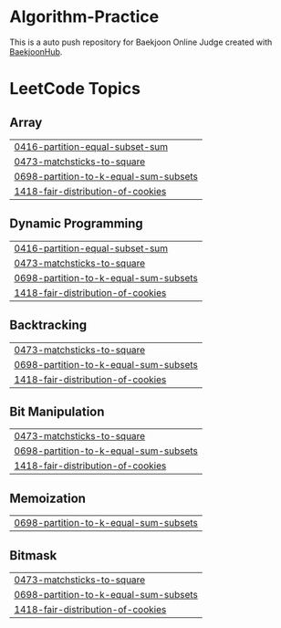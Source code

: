 # Algorithm-Practice
This is a auto push repository for Baekjoon Online Judge created with [BaekjoonHub](https://github.com/BaekjoonHub/BaekjoonHub).  

<!---LeetCode Topics Start-->
# LeetCode Topics
## Array
|  |
| ------- |
| [0416-partition-equal-subset-sum](https://github.com/hyunjin0915/Algorithm-Practice/tree/master/0416-partition-equal-subset-sum) |
| [0473-matchsticks-to-square](https://github.com/hyunjin0915/Algorithm-Practice/tree/master/0473-matchsticks-to-square) |
| [0698-partition-to-k-equal-sum-subsets](https://github.com/hyunjin0915/Algorithm-Practice/tree/master/0698-partition-to-k-equal-sum-subsets) |
| [1418-fair-distribution-of-cookies](https://github.com/hyunjin0915/Algorithm-Practice/tree/master/1418-fair-distribution-of-cookies) |
## Dynamic Programming
|  |
| ------- |
| [0416-partition-equal-subset-sum](https://github.com/hyunjin0915/Algorithm-Practice/tree/master/0416-partition-equal-subset-sum) |
| [0473-matchsticks-to-square](https://github.com/hyunjin0915/Algorithm-Practice/tree/master/0473-matchsticks-to-square) |
| [0698-partition-to-k-equal-sum-subsets](https://github.com/hyunjin0915/Algorithm-Practice/tree/master/0698-partition-to-k-equal-sum-subsets) |
| [1418-fair-distribution-of-cookies](https://github.com/hyunjin0915/Algorithm-Practice/tree/master/1418-fair-distribution-of-cookies) |
## Backtracking
|  |
| ------- |
| [0473-matchsticks-to-square](https://github.com/hyunjin0915/Algorithm-Practice/tree/master/0473-matchsticks-to-square) |
| [0698-partition-to-k-equal-sum-subsets](https://github.com/hyunjin0915/Algorithm-Practice/tree/master/0698-partition-to-k-equal-sum-subsets) |
| [1418-fair-distribution-of-cookies](https://github.com/hyunjin0915/Algorithm-Practice/tree/master/1418-fair-distribution-of-cookies) |
## Bit Manipulation
|  |
| ------- |
| [0473-matchsticks-to-square](https://github.com/hyunjin0915/Algorithm-Practice/tree/master/0473-matchsticks-to-square) |
| [0698-partition-to-k-equal-sum-subsets](https://github.com/hyunjin0915/Algorithm-Practice/tree/master/0698-partition-to-k-equal-sum-subsets) |
| [1418-fair-distribution-of-cookies](https://github.com/hyunjin0915/Algorithm-Practice/tree/master/1418-fair-distribution-of-cookies) |
## Memoization
|  |
| ------- |
| [0698-partition-to-k-equal-sum-subsets](https://github.com/hyunjin0915/Algorithm-Practice/tree/master/0698-partition-to-k-equal-sum-subsets) |
## Bitmask
|  |
| ------- |
| [0473-matchsticks-to-square](https://github.com/hyunjin0915/Algorithm-Practice/tree/master/0473-matchsticks-to-square) |
| [0698-partition-to-k-equal-sum-subsets](https://github.com/hyunjin0915/Algorithm-Practice/tree/master/0698-partition-to-k-equal-sum-subsets) |
| [1418-fair-distribution-of-cookies](https://github.com/hyunjin0915/Algorithm-Practice/tree/master/1418-fair-distribution-of-cookies) |
<!---LeetCode Topics End-->